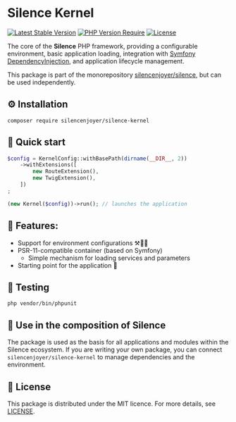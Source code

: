 # Silence Kernel

[![Latest Stable Version](https://img.shields.io/packagist/v/silencenjoyer/silence-kernel.svg)](https://packagist.org/packages/silencenjoyer/silence-kernel)
[![PHP Version Require](https://img.shields.io/packagist/php-v/silencenjoyer/silence-kernel.svg)](https://packagist.org/packages/silencenjoyer/silence-kernel)
[![License](https://img.shields.io/github/license/silencenjoyer/silence-kernel)](LICENSE.md)

The core of the **Silence** PHP framework, providing a configurable environment, basic application loading, integration with [Symfony DependencyInjection](https://symfony.com/doc/current/components/dependency_injection.html), and application lifecycle management.

This package is part of the monorepository [silencenjoyer/silence](https://github.com/silencenjoyer/silence), but can be used independently.

## ⚙️ Installation

``
composer require silencenjoyer/silence-kernel
``

## 🚀 Quick start

```php
$config = KernelConfig::withBasePath(dirname(__DIR__, 2))
    ->withExtensions([
        new RouteExtension(),
        new TwigExtension(),
    ])
;

(new Kernel($config))->run(); // launches the application
```

## 🧱 Features:
- Support for environment configurations ⚒️💼🔄
- PSR-11-compatible container (based on Symfony)
  - Simple mechanism for loading services and parameters
- Starting point for the application 🏁

## 🧪 Testing
``
php vendor/bin/phpunit
``

## 🧩 Use in the composition of Silence
The package is used as the basis for all applications and modules within the Silence ecosystem. 
If you are writing your own package, you can connect ``silencenjoyer/silence-kernel`` to manage dependencies and the environment.

## 📄 License
This package is distributed under the MIT licence. For more details, see [LICENSE](LICENSE.md).
